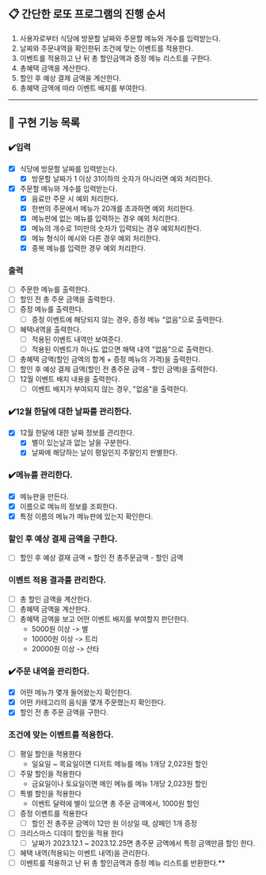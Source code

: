 ## 📋 간단한 로또 프로그램의 진행 순서

1. 사용자로부터 식당에 방문할 날짜와 주문할 메뉴와 개수를 입력받는다.
2. 날짜와 주문내역을 확인한뒤 조건에 맞는 이벤트를 적용한다.
3. 이벤트를 적용하고 난 뒤 총 할인금액과 증정 메뉴 리스트를 구한다.
4. 총혜택 금액을 계산한다.
5. 할인 후 예상 결제 금액을 계산한다.
5. 총혜택 금액에 따라 이벤트 배지를 부여한다.

* * *

## 📝 구현 기능 목록

### ✔️입력

- [x] 식당에 방문할 날짜를 입력받는다.
    - [x] 방문할 날짜가 1 이상 31이하의 숫자가 아니라면 예외 처리한다.
- [x] 주문할 메뉴와 개수를 입력받는다.
    - [x] 음료만 주문 시 예외 처리한다.
    - [x] 한번의 주문에서 메뉴가 20개를 초과하면 예외 처리한다.
    - [x] 메뉴판에 없는 메뉴를 입력하는 경우 예외 처리한다.
    - [x] 메뉴의 개수로 1미만의 숫자가 입력되는 경우 예외처리한다.
    - [x] 메뉴 형식이 예시와 다른 경우 예외 처리한다.
    - [x] 중복 메뉴를 입력한 경우 예외 처리한다.

### 출력

- [ ] 주문한 메뉴를 출력한다.
- [ ] 할인 전 총 주문 금액을 출력한다.
- [ ] 증정 메뉴를 출력한다.
    - [ ] 증정 이벤트에 해당되지 않는 경우, 증정 메뉴 "없음"으로 출력한다.
- [ ] 혜택내역을 출력한다.
    - [ ] 적용된 이벤트 내역만 보여준다.
    - [ ] 적용된 이벤트가 하나도 없으면 해택 내역 "없음"으로 출력한다.
- [ ] 총혜택 금액(할인 금액의 합계 + 증정 메뉴의 가격)을 출력한다.
- [ ] 할인 후 예상 결제 금액(할인 전 총주문 금액 - 할인 금액)을 출력한다.
- [ ] 12월 이벤트 배지 내용을 출력한다.
    - [ ] 이벤트 배지가 부여되지 않는 경우, "없음"을 출력한다.

### ✔️12월 한달에 대한 날짜를 관리한다.

- [x] 12월 한달에 대한 날짜 정보를 관리한다.
    - [x] 별이 있는날과 없는 날을 구분한다.
    - [x] 날짜에 해당하는 날이 평일인지 주말인지 판별한다.

### ✔️메뉴를 관리한다.

- [x] 메뉴판을 만든다.
- [x] 이름으로 메뉴의 정보를 조회한다.
- [x] 특정 이름의 메뉴가 메뉴판에 있는지 확인한다.

### 할인 후 예상 결제 금액을 구한다.

- [ ] 할인 후 예상 결재 금액 = 할인 전 총주문금액 - 할인 금액

### 이벤트 적용 결과를 관리한다.

- [ ] 총 할인 금액을 계산한다.
- [ ] 총혜택 금액을 계산한다.
- [ ] 총혜택 금액을 보고 어떤 이벤트 배지를 부여할지 판단한다.
    - 5000원 이상 -> 별
    - 10000원 이상 -> 트리
    - 20000원 이상 -> 산타

### ✔️주문 내역을 관리한다.

- [x] 어떤 메뉴가 몇개 들어왔는지 확인한다.
- [x] 어떤 카테고리의 음식을 몇개 주문했는지 확인한다.
- [x] 할인 전 총 주문 금액을 구한다.

### 조건에 맞는 이벤트를 적용한다.

- [ ] 평일 할인을 적용한다
    - 일요일 ~ 목요일이면 디저트 메뉴를 메뉴 1개당 2,023원 할인
- [ ] 주말 할인을 적용한다
    - 금요일이나 토요일이면 메인 메뉴를 메뉴 1개당 2,023원 할인
- [ ] 특별 할인을 적용한다
    - 이벤트 달력에 별이 있으면 총 주문 금액에서, 1000원 할인
- [ ] 증정 이벤트를 적용한다
    - [ ] 할인 전 총주문 금액이 12만 원 이상일 때, 샴페인 1개 증정
- [ ] 크리스마스 디데이 할인을 적용 한다
    -[ ] 날짜가 2023.12.1 ~ 2023.12.25면 총주문 금액에서 특정 금액만큼 할인 한다.
- [ ] 혜택 내역(적용되는 이벤트 내역)을 관리한다.
- [ ] 이벤트를 적용하고 난 뒤 총 할인금액과 증정 메뉴 리스트를 반환한다.**
